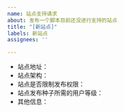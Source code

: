 ```yaml
---
name: 站点支持请求
about: 发布一个脚本目前还没进行支持的站点
title: "[新站点]"
labels: 新站点
assignees: ''

---
```


* 站点地址：
* 站点架构：
* 站点是否限制发布权限：
* 站点发布种子所需的用户等级：
* 其他信息：
